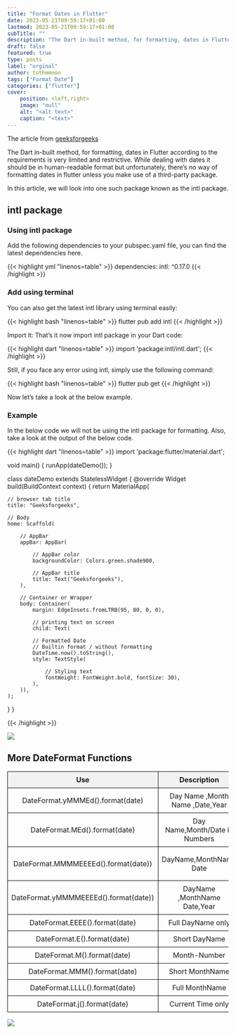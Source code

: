 ```yaml
---
title: "Format Dates in Flutter"
date: 2023-05-21T09:59:17+01:00
lastmod: 2023-05-21T09:59:17+01:00
subTitle: ""
description: "The Dart in-built method, for formatting, dates in Flutter according to the requirements is very limited and restrictive. While dealing with dates it should be in human-readable format but unfortunately, there’s no way of formatting dates in flutter unless you make use of a third-party package."
draft: false
featured: true
type: posts
label: "orginal"
author: tothemoon
tags: ["Format Date"]
categories: ["flutter"]
cover:
    position: <left,right>
    image: "null"
    alt: "<alt text>"
    caption: "<text>"
---
```


The article from [geeksforgeeks](https://www.geeksforgeeks.org/format-dates-in-flutter/)

The Dart in-built method, for formatting, dates in Flutter according to the requirements is very limited and restrictive. While dealing with dates it should be in human-readable format but unfortunately, there’s no way of formatting dates in flutter unless you make use of a third-party package.



 In this article, we will look into one such package known as the intl package.  
## intl package
### Using intl package
Add the following dependencies to your pubspec.yaml file, you can find the latest dependencies here.


{{< highlight yml "linenos=table" >}}
dependencies:
  intl: ^0.17.0
{{< /highlight >}}


### Add using terminal
You can also get the latest intl library using terminal easily: 

{{< highlight bash "linenos=table" >}}
flutter pub add intl
{{< /highlight >}}


Import it:
That’s it now import intl package in your Dart code:



{{< highlight dart "linenos=table" >}}
import 'package:intl/intl.dart';
{{< /highlight >}}

Still, if you face any error using intl, simply use the following command:

{{< highlight bash "linenos=table" >}}
flutter pub get
{{< /highlight >}}

Now let’s take a look at the below example.

### Example

In the below code we will not be using the intl package for formatting. Also, take a look at the output of the below code.

{{< highlight dart "linenos=table" >}}
import 'package:flutter/material.dart';

void main() {
runApp(dateDemo());
}

class dateDemo extends StatelessWidget {
@override
Widget build(BuildContext context) {
	return MaterialApp(
	
	// browser tab title
	title: "Geeksforgeeks",
	
	// Body
	home: Scaffold(
		
		// AppBar
		appBar: AppBar(
			
			// AppBar color
			backgroundColor: Colors.green.shade900,
			
			// AppBar title
			title: Text("Geeksforgeeks"),		
		),
		
		// Container or Wrapper
		body: Container(						
			margin: EdgeInsets.fromLTRB(95, 80, 0, 0),
			
			// printing text on screen
			child: Text(						
			
			// Formatted Date
			// Builtin format / without formatting
			DateTime.now().toString(),		
			style: TextStyle(
				
				// Styling text
				fontWeight: FontWeight.bold, fontSize: 30),
			),
		)),
	);
}
}

{{< /highlight >}}
<div class="polaroid" style="width:20%" >
   <a data-fancybox="gallery" data-src="https://media.geeksforgeeks.org/wp-content/uploads/20210903162212/noformat-244x300.png">
        <img src="https://media.geeksforgeeks.org/wp-content/uploads/20210903162212/noformat-244x300.png"/>
    </a>
</div>

## More DateFormat Functions
  <style>
    table {
      border-collapse: collapse;
      width: 100%;
    }
    th, td {
      border: 1px solid black;
      padding: 8px;
      text-align: left;
    }
    th {
      background-color: #f2f2f2;
    }
  </style>



|                  Use                  |           Description           |         Example          |
| :-----------------------------------: | :-----------------------------: | :----------------------: |
|   DateFormat.yMMMEd().format(date)    | Day Name ,Month Name ,Date,Year |     Fri, Sep 3, 2021     |
|     DateFormat.MEd().format(date)     | Day Name,Month/Date in Numbers  |        Fri , 9/3         |
| DateFormat.MMMMEEEEd().format(date))  |     DayName,MonthName Date      |   Friday ,September 3    |
| DateFormat.yMMMMEEEEd().format(date)) |  DayName ,MonthName Date,Year   | Friday ,September 3,2021 |
|    DateFormat.EEEE().format(date)     |        Full DayName only        |          Friday          |
|      DateFormat.E().format(date)      |          Short DayName          |           Fri            |
|      DateFormat.M().format(date)      |          Month-Number           |            9             |
|     DateFormat.MMM().format(date)     |         Short MonthName         |           Sep            |
|    DateFormat.LLLL().format(date)     |         Full MonthName          |        September         |
|      DateFormat.j().format(date)      |        Current Time only        |           4 PM           |


<div class="polaroid" style="width:20%" >
   <a data-fancybox="gallery" data-src="https://media.geeksforgeeks.org/wp-content/uploads/20210903171030/all-173x300.png">
        <img src="https://media.geeksforgeeks.org/wp-content/uploads/20210903171030/all-173x300.png"/>
    </a>
</div>

